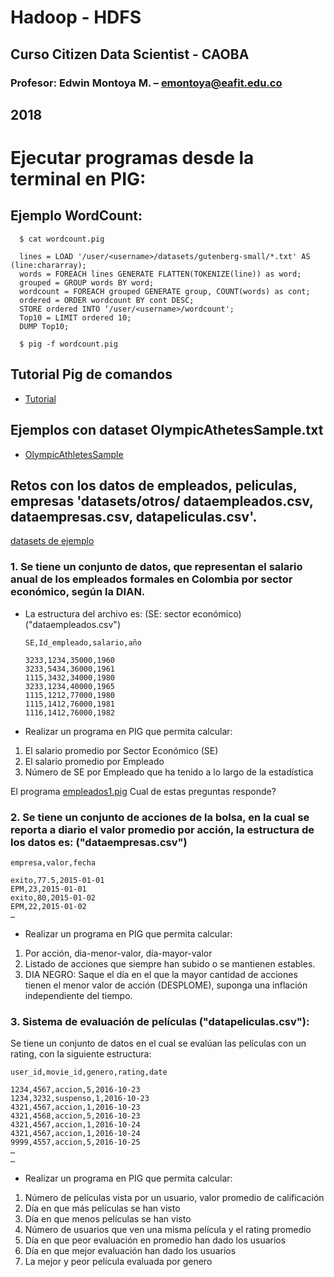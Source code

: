 # Hadoop - HDFS
## Curso Citizen Data Scientist - CAOBA
### Profesor: Edwin Montoya M. – emontoya@eafit.edu.co
## 2018

# Ejecutar programas desde la terminal en PIG:

## Ejemplo WordCount:

      $ cat wordcount.pig

      lines = LOAD '/user/<username>/datasets/gutenberg-small/*.txt' AS (line:chararray);
      words = FOREACH lines GENERATE FLATTEN(TOKENIZE(line)) as word;
      grouped = GROUP words BY word;
      wordcount = FOREACH grouped GENERATE group, COUNT(words) as cont;
      ordered = ORDER wordcount BY cont DESC;
      STORE ordered INTO ‘/user/<username>/wordcount';
      Top10 = LIMIT ordered 10;
      DUMP Top10;

      $ pig -f wordcount.pig
            
## Tutorial Pig de comandos

* [Tutorial](PigTutorial.md)

## Ejemplos con dataset OlympicAthetesSample.txt

* [OlympicAthletesSample](OlympicAthletesSample.md)

## Retos con los datos de empleados, peliculas, empresas 'datasets/otros/    dataempleados.csv, dataempresas.csv, datapeliculas.csv'.

[datasets de ejemplo](../datasets/otros/)

### 1. Se tiene un conjunto de datos, que representan el salario anual de los empleados formales en Colombia por sector económico, según la DIAN.

* La estructura del archivo es: (SE: sector económico) ("dataempleados.csv")

      SE,Id_empleado,salario,año

      3233,1234,35000,1960
      3233,5434,36000,1961
      1115,3432,34000,1980
      3233,1234,40000,1965
      1115,1212,77000,1980
      1115,1412,76000,1981
      1116,1412,76000,1982

* Realizar un programa en PIG que permita calcular:

1. El salario promedio por Sector Económico (SE)
2. El salario promedio por Empleado
3. Número de SE por Empleado que ha tenido a lo largo de la estadística

El programa [empleados1.pig](empleados1.pig) Cual de estas preguntas responde?

### 2. Se tiene un conjunto de acciones de la bolsa, en la cual se reporta a diario el valor promedio por acción, la estructura de los datos es: ("dataempresas.csv")

    empresa,valor,fecha

    exito,77.5,2015-01-01
    EPM,23,2015-01-01
    exito,80,2015-01-02
    EPM,22,2015-01-02
    …

* Realizar un programa en PIG que permita calcular:

1. Por acción, dia-menor-valor, día-mayor-valor
2. Listado de acciones que siempre han subido o se mantienen estables.
3. DIA NEGRO: Saque el día en el que la mayor cantidad de acciones tienen el menor valor de acción (DESPLOME), suponga una inflación independiente del tiempo.

### 3. Sistema de evaluación de películas ("datapeliculas.csv"):

Se tiene un conjunto de datos en el cual se evalúan las películas con un rating, con la siguiente estructura:

    user_id,movie_id,genero,rating,date

    1234,4567,accion,5,2016-10-23
    1234,3232,suspenso,1,2016-10-23
    4321,4567,accion,1,2016-10-23
    4321,4568,accion,5,2016-10-23
    4321,4567,accion,1,2016-10-24
    4321,4567,accion,1,2016-10-24
    9999,4557,accion,5,2016-10-25
    …
    …

* Realizar un programa en PIG que permita calcular:

1. Número de películas vista por un usuario, valor promedio de calificación
2. Día en que más películas se han visto
3. Día en que menos películas se han visto
4. Número de usuarios que ven una misma película y el rating promedio
5. Día en que peor evaluación en promedio han dado los usuarios
6. Día en que mejor evaluación han dado los usuarios
7. La mejor y peor película evaluada por genero
